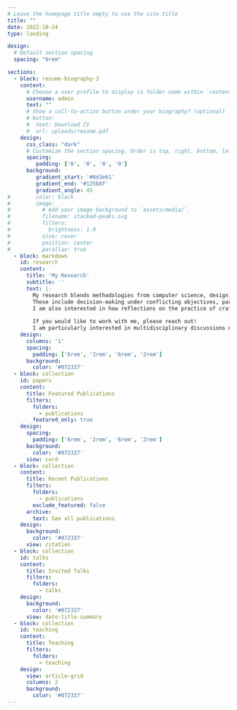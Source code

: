 ```yaml
---
# Leave the homepage title empty to use the site title
title: ""
date: 2022-10-24
type: landing

design:
  # Default section spacing
  spacing: "6rem"

sections:
  - block: resume-biography-3
    content:
      # Choose a user profile to display (a folder name within `content/authors/`)
      username: admin
      text: ""
      # Show a call-to-action button under your biography? (optional)
      # button:
      #  text: Download CV
      #  url: uploads/resume.pdf
    design:
      css_class: "dark"
      # Customize the section spacing. Order is top, right, bottom, left.
      spacing:
         padding: ['0', '0', '0', '0']
      background:
         gradient_start: '#0d3e61'
         gradient_end: '#125b8f'
         gradient_angle: 45
#        color: black
#        image:
#          # Add your image background to `assets/media/`.
#          filename: stacked-peaks.svg
#          filters:
#            brightness: 1.0
#          size: cover
#          position: center
#          parallax: true
  - block: markdown
    id: research
    content:
      title: 'My Research'
      subtitle: ''
      text: |-
        My research blends methodologies from computer science, design, and decision theory to address challenges that arise in a variety of application areas such as engineering or life sciences.
        These include decision-making under conflicting objectives, parameter space exploration, domain knowledge exploitation, feature engineering for computational support, or analysis of cause-effect relationships.
        I am also interested in how reflections on the practice of crafting visualizations for real-world problems inform the refinement of methods for visualization research.
  
        If you would like to work with me, please reach out! 
        I am particularly interested in multidisciplinary discussions on human factors, methodological aspects of visualization research, and real-world applications.
    design:
      columns: '1'
      spacing:
        padding: ['6rem', '2rem', '6rem', '2rem']
      background:
        color: '#072337'
  - block: collection
    id: papers
    content:
      title: Featured Publications
      filters:
        folders:
          - publications
        featured_only: true
    design:
      spacing:
        padding: ['6rem', '2rem', '6rem', '2rem']
      background:
        color: '#072337'
      view: card
  - block: collection
    content:
      title: Recent Publications
      filters:
        folders:
          - publications
        exclude_featured: false
      archive:
        text: See all publications
    design:
      background:
        color: '#072337'
      view: citation
  - block: collection
    id: talks
    content:
      title: Invited Talks
      filters:
        folders:
          - talks
    design:
      background:
        color: '#072337'
      view: date-title-summary
  - block: collection
    id: teaching
    content:
      title: Teaching
      filters:
        folders:
          - teaching
    design:
      view: article-grid
      columns: 2
      background:
        color: '#072337'
---
```

